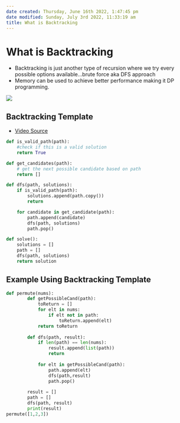 ```yaml
---
date created: Thursday, June 16th 2022, 1:47:45 pm
date modified: Sunday, July 3rd 2022, 11:33:19 am
title: What is Backtracking
---
```


# What is Backtracking

- Backtracking is just another type of recursion where we try every possible options available…brute force aka DFS approach
- Memory can be used to achieve better performance making it DP programming.

![](https://scaler.com/topics/images/working-of-backtracking-algorithm)

## Backtracking Template

- [Video Source ](https://youtu.be/H2gnD7Ixeao)

```python
def is_valid_path(path):
	#check if this is a valid solution
	return True

def get_candidates(path):
	# get the next possible candidate based on path
	return []

def dfs(path, solutions):
	if is_valid_path(path):
		solutions.append(path.copy())
		return

	for candidate in get_candidate(path):
		path.append(candidate)
		dfs(path, solutions)
		path.pop()

def solve():
	solutions = []
	path = []
	dfs(path, solutions)
	return solution
```

## Example Using Backtracking Template

```python
def permute(nums):
        def getPossibleCand(path):
            toReturn = []
            for elt in nums:
                if elt not in path:
                    toReturn.append(elt)
            return toReturn
    
        def dfs(path, result):
            if len(path) == len(nums):
                result.append(list(path))
                return
            
            for elt in getPossibleCand(path):
                path.append(elt)
                dfs(path,result)
                path.pop()
            
        result = []
        path = []
        dfs(path, result)
        print(result)
permute([1,2,3])
```
